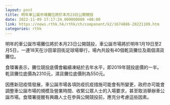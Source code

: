 ```yaml
---
layout: post
title: 明年車公誕市場攤位將於本月23日公開競投
date: 2022-11-09 17:17:24.000000000 +08:00
link: https://news.rthk.hk/rthk/ch/component/k2/1674886-20221109.htm
categories: rthk
---
```


明年的車公誕市場攤位將於本月23日公開競投，車公誕市場將於明年1月19日至2月5日，一連18天在沙田翠田街足球場舉行，場內共設有40個乾貨攤位及兩個濕貨攤位。

食環署表示，攤位競投底價會繼續凍結於去年水平，即2019年競投底價的一半。乾貨攤位底價為2310元，濕貨攤位底價則為550元。

因應新冠疫情發展，車公誕市場各項防疫抗疫措施可能會有所變更，政府亦可能會調整車公誕市場的規模及營業時間、收緊公眾人士的入場要求，甚至取消舉辦車公誕市場。食環署提醒有興趣人士在參與公開競投前，應充分考慮這些因素。
